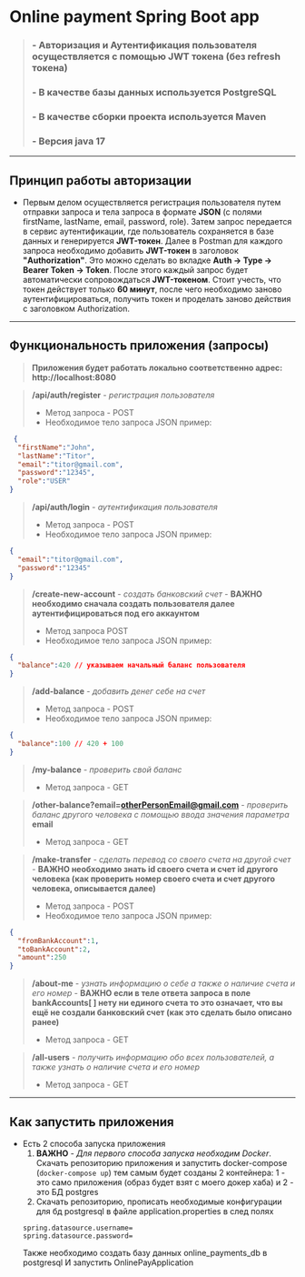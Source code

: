 
# **Online payment  Spring Boot app**

>### - Авторизация и Аутентификация пользователя осуществляется с помощью JWT токена (без refresh токена)
>### - В качестве базы данных используется PostgreSQL
>### - В качестве сборки проекта используется Maven
>### - Версия java 17

___

## **Принцип работы авторизации**
- Первым делом осуществляется регистрация пользователя путем отправки запроса и тела запроса в формате **JSON** (с полями firstName, lastName, email, password, role). Затем запрос передается в сервис аутентификации, где пользователь сохраняется в базе данных и генерируется **JWT-токен**. Далее в Postman для каждого запроса необходимо добавить **JWT-токен** в заголовок **"Authorization"**. Это можно сделать во вкладке **Auth -> Type -> Bearer Token -> Token**. После этого каждый запрос будет автоматически сопровождаться **JWT-токеном**. Стоит учесть, что токен действует только **60 минут**, после чего необходимо заново аутентифицироваться, получить токен и проделать заново действия с заголовком Authorization.
___
## **Функциональность приложения (запросы)**

>**Приложения будет работать локально соответственно адрес: http://localhost:8080**

>**/api/auth/register** - *регистрация пользователя*
>- Метод запроса - POST
>- Необходимое тело запроса JSON пример:
 ```json
  {
   "firstName":"John",
   "lastName":"Titor",
   "email":"titor@gmail.com",
   "password":"12345",
   "role":"USER"
}
```
>**/api/auth/login** - *аутентификация пользователя*
>- Метод запроса - POST
>- Необходимое тело запроса JSON пример:
```json
{
  "email":"titor@gmail.com",
  "password":"12345"
}
```
>**/create-new-account** - *создать банковский счет* - **ВАЖНО необходимо сначала создать пользователя далее аутентифицироваться под его аккаунтом**
>- Метод запроса POST
>- Необходимое тело запроса JSON пример:
```json
{
  "balance":420 // указываем начальный баланс пользователя
}
```
>**/add-balance** - *добавить денег себе на счет*
>- Метод запроса - POST
>- Необходимое тело запроса JSON пример:
```json
{
  "balance":100 // 420 + 100
}
```
>**/my-balance** - *проверить свой баланс*
>- Метод запроса - GET

>**/other-balance?email=otherPersonEmail@gmail.com** - *проверить баланс другого человека с помощью ввода значения параметра* **email**
>- Метод запроса - GET

>**/make-transfer** - *сделать перевод со своего счета на другой счет* - **ВАЖНО необходимо знать id своего счета и счет id другого человека (как проверить номер своего счета и счет другого человека, описывается далее)**
>- Метод запроса - POST
>- Необходимое тело запроса JSON пример:
```json
{
  "fromBankAccount":1,
  "toBankAccount":2,
  "amount":250
}
```

>**/about-me** - *узнать информацию о себе а также о наличие счета и его номер* - **ВАЖНО если в теле ответа запроса в поле bankAccounts[ ] нету ни единого счета то это означает, что вы ещё не создали банковский счет (как это сделать было описано ранее)**
>- Метод запроса - GET

>**/all-users** - *получить информацию обо всех пользователей, а также узнать о наличие счета и его номер*
>- Метод запроса - GET

___

## Как запустить приложения
- Есть 2 способа запуска приложения
  1. **ВАЖНО** - *Для первого способа запуска необходим Docker*. Скачать репозиторию приложения и запустить docker-compose (`docker-compose up`) тем самым будет созданы 2 контейнера: 1 - это само приложения (образ будет взят с моего докер хаба) и 2 - это БД postgres
  2. Скачать репозиторию, прописать необходимые конфигурации для бд postgresql в файле application.properties в след полях
  ```
  spring.datasource.username= 
  spring.datasource.password=  
  ```
  Также необходимо создать базу данных online_payments_db в postgresql
  И запустить OnlinePayApplication
